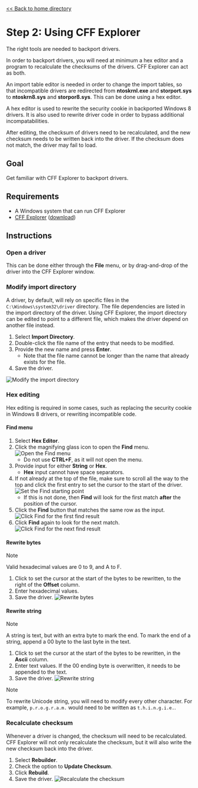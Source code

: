 [<< Back to home directory](../index.md)

# Step 2: Using CFF Explorer
The right tools are needed to backport drivers.

In order to backport drivers, you will need at minimum a hex editor and a program to recalculate the checksums of the drivers. CFF Explorer can act as both.

An import table editor is needed in order to change the import tables, so that incompatible drivers are redirected from **ntoskrnl.exe** and **storport.sys** to **ntoskrn8.sys** and **storpor8.sys**. This can be done using a hex editor.

A hex editor is used to rewrite the security cookie in backported Windows 8 drivers. It is also used to rewrite driver code in order to bypass additional incompatabilities.

After editing, the checksum of drivers need to be recalculated, and the new checksum needs to be written back into the driver. If the checksum does not match, the driver may fail to load.

## Goal
Get familiar with CFF Explorer to backport drivers.

## Requirements
- A Windows system that can run CFF Explorer
- [CFF Explorer](https://ntcore.com/?page_id=388) ([download](https://ntcore.com/files/CFF_Explorer.zip))

## Instructions

### Open a driver
This can be done either through the **File** menu, or by drag-and-drop of the driver into the CFF Explorer window.

### Modify import directory
A driver, by default, will rely on specific files in the `C:\Windows\system32\driver` directory. The file dependencies are listed in the import directory of the driver. Using CFF Explorer, the import directory can be edited to point to a different file, which makes the driver depend on another file instead.

1. Select **Import Directory**.
2. Double-click the file name of the entry that needs to be modified.
3. Provide the new name and press **Enter**.
    - Note that the file name cannot be longer than the name that already exists for the file.
4. Save the driver.

![Modify the import directory](assets/modify_import_directory.png)

### Hex editing
Hex editing is required in some cases, such as replacing the security cookie in Windows 8 drivers, or rewriting incompatible code.

#### Find menu
1. Select **Hex Editor**.
2. Click the magnifying glass icon to open the **Find** menu.
![Open the Find menu](assets/hex_editor_find_menu.png)
    - Do not use **CTRL+F**, as it will not open the menu.
3. Provide input for either **String** or **Hex**.
    - **Hex** input cannot have space separators.
4. If not already at the top of the file, make sure to scroll all the way to the top and click the first entry to set the cursor to the start of the driver.
![Set the Find starting point](assets/hex_editor_find_start.png)
    - If this is not done, then **Find** will look for the first match **after** the position of the cursor.
5. Click the **Find** button that matches the same row as the input.
![Click Find for the first find result](assets/hex_editor_find_first.png)
6. Click **Find** again to look for the next match.
![Click Find for the next find result](assets/hex_editor_find_second.png)

#### Rewrite bytes
> [!Note]
> Valid hexadecimal values are 0 to 9, and A to F.

1. Click to set the cursor at the start of the bytes to be rewritten, to the right of the **Offset** column.
2. Enter hexadecimal values.
3. Save the driver.
![Rewrite bytes](assets/hex_editor_rewrite_bytes.png)

#### Rewrite string
> [!Note]
> A string is text, but with an extra byte to mark the end. To mark the end of a string, append a 00 byte to the last byte in the text.

1. Click to set the cursor at the start of the bytes to be rewritten, in the **Ascii** column.
2. Enter text values. If the 00 ending byte is overwritten, it needs to be appended to the text.
3. Save the driver.
![Rewrite string](assets/hex_editor_rewrite_string.png)

> [!Note]
> To rewrite Unicode string, you will need to modify every other character. For example, `p.r.o.g.r.a.m.` would need to be written as `t.h.i.n.g.i.e.`.

### Recalculate checksum
Whenever a driver is changed, the checksum will need to be recalculated. CFF Explorer will not only recalculate the checksum, but it will also write the new checksum back into the driver.

1. Select **Rebuilder**.
2. Check the option to **Update Checksum**.
3. Click **Rebuild**.
4. Save the driver.
![Recalculate the checksum](assets/update_checksum.png)
